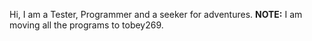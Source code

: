 Hi, I am a Tester, Programmer and a seeker for adventures.
**NOTE:** I am moving all the programs to tobey269.
